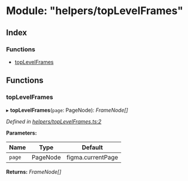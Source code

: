 
# Module: "helpers/topLevelFrames"

## Index

### Functions

* [topLevelFrames](_helpers_toplevelframes_.md#toplevelframes)

## Functions

###  topLevelFrames

▸ **topLevelFrames**(`page`: PageNode): *FrameNode[]*

*Defined in [helpers/topLevelFrames.ts:2](https://github.com/figma-plugin-helper-functions/figma-plugin-helpers/blob/043ed21/src/helpers/topLevelFrames.ts#L2)*

**Parameters:**

Name | Type | Default |
------ | ------ | ------ |
`page` | PageNode | figma.currentPage |

**Returns:** *FrameNode[]*
